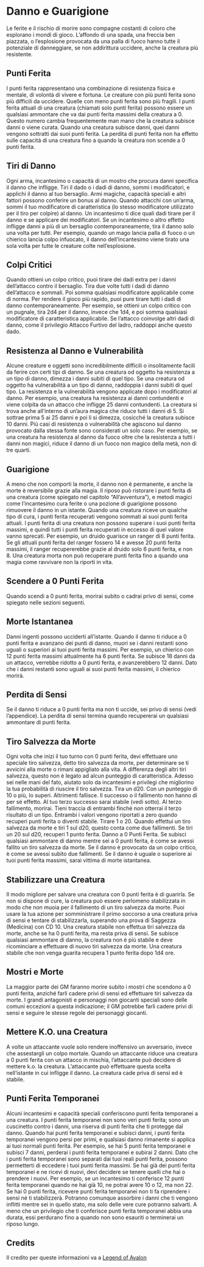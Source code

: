 # Danno e Guarigione

Le ferite e il rischio di morire sono compagne costanti di coloro che esplorano i mondi di gioco. L’affondo di una spada, una freccia ben piazzata, o l’esplosione provocata da una palla di fuoco hanno tutte il potenziale di danneggiare, se non addirittura uccidere, anche la creatura più resistente.

## Punti Ferita

I punti ferita rappresentano una combinazione di resistenza fisica e mentale, di volontà di vivere e fortuna. Le creature con più punti ferita sono più difficili da uccidere. Quelle con meno punti ferita sono più fragili.
I punti ferita attuali di una creatura (chiamati solo punti ferita) possono essere un qualsiasi ammontare che va dai punti ferita massimi della creatura a 0. Questo numero cambia frequentemente man mano che la creatura subisce danni o viene curata.
Quando una creatura subisce danni, quei danni vengono sottratti dai suoi punti ferita. La perdita di punti ferita non ha effetto sulle capacità di una creatura fino a quando la creatura non scende a 0 punti ferita.

## Tiri di Danno

Ogni arma, incantesimo o capacità di un mostro che procura danni specifica il danno che infligge. Tiri il dado o i dadi di danno, sommi i modificatori, e applichi il danno al tuo bersaglio. Armi magiche, capacità speciali e altri fattori possono conferire un bonus al danno.
Quando attacchi con un’arma, sommi il tuo modificatore di caratteristica (lo stesso modificatore utilizzato per il tiro per colpire) al danno. Un incantesimo ti dice quali dadi tirare per il danno e se applicare dei modificatori.
Se un incantesimo o altro effetto infligge danni a più di un bersaglio contemporaneamente, tira il danno solo una volta per tutti. Per esempio, quando un mago lancia palla di fuoco o un chierico lancia colpo infuocato, il danno dell’incantesimo viene tirato una sola volta per tutte le creature colte nell’esplosione.

## Colpi Critici

Quando ottieni un colpo critico, puoi tirare dei dadi extra per i danni dell’attacco contro il bersaglio. Tira due volte tutti i dadi di danno dell’attacco e sommali. Poi somma qualsiasi modificatore applicabile come di norma. Per rendere il gioco più rapido, puoi pure tirare tutti i dadi di danno contemporaneamente.
Per esempio, se ottieni un colpo critico con un pugnale, tira 2d4 per il danno, invece che 1d4, e poi somma qualsiasi modificatore di caratteristica applicabile. Se l’attacco coinvolge altri dadi di danno, come il privilegio Attacco Furtivo del ladro, raddoppi anche questo dado.

## Resistenza al Danno e Vulnerabilità

Alcune creature e oggetti sono incredibilmente difficili o insolitamente facili da ferire con certi tipi di danno.
Se una creatura od oggetto ha resistenza a un tipo di danno, dimezza i danni subiti di quel tipo. Se una creatura od oggetto ha vulnerabilità a un tipo di danno, raddoppia i danni subiti di quel tipo.
La resistenza e la vulnerabilità vengono applicate dopo i modificatori al danno. Per esempio, una creatura ha resistenza ai danni contundenti e viene colpita da un attacco che infligge 25 danni contundenti. La creatura si trova anche all’interno di un’aura magica che riduce tutti i danni di 5. Si sottrae prima 5 ai 25 danni e poi li si dimezza, cosicché la creatura subisce 10 danni.
Più casi di resistenza o vulnerabilità che agiscono sul danno provocato dalla stessa fonte sono considerati un solo caso. Per esempio, se una creatura ha resistenza al danno da fuoco oltre che la resistenza a tutti i danni non magici, riduce il danno di un fuoco non magico della metà, non di tre quarti.

## Guarigione

A meno che non comporti la morte, il danno non è permanente, e anche la morte è reversibile grazie alla magia. Il riposo può ristorare i punti ferita di una creatura (come spiegato nel capitolo “All’avventura”), e metodi magici come l’incantesimo cura ferite o una pozione di guarigione possono rimuovere il danno in un istante. Quando una creatura riceve un qualche tipo di cura, i punti ferita recuperati vengono sommati ai suoi punti ferita attuali. I punti ferita di una creatura non possono superare i suoi punti ferita massimi, e quindi tutti i punti ferita recuperati in eccesso di quel valore vanno sprecati. Per esempio, un druido guarisce un ranger di 8 punti ferita. Se gli attuali punti ferita del ranger fossero 14 e avesse 20 punti ferita massimi, il ranger recupererebbe grazie al druido solo 6 punti ferita, e non 8.
Una creatura morta non può recuperare punti ferita fino a quando una magia come ravvivare non la riporti in vita.

## Scendere a 0 Punti Ferita

Quando scendi a 0 punti ferita, morirai subito o cadrai privo di sensi, come spiegato nelle sezioni seguenti.

## Morte Istantanea

Danni ingenti possono ucciderti all’istante. Quando il danno ti riduce a 0 punti ferita e avanzano dei punti di danno, muori se i danni restanti sono uguali o superiori ai tuoi punti ferita massimi.
Per esempio, un chierico con 12 punti ferita massimi attualmente ha 6 punti ferita. Se subisce 18 danni da un attacco, verrebbe ridotto a 0 punti ferita, e avanzerebbero 12 danni. Dato che i danni restanti sono uguali ai suoi punti ferita massimi, il chierico morirà.

## Perdita di Sensi

Se il danno ti riduce a 0 punti ferita ma non ti uccide, sei privo di sensi (vedi l’appendice). La perdita di sensi termina quando recupererai un qualsiasi ammontare di punti ferita.

## Tiro Salvezza da Morte

Ogni volta che inizi il tuo turno con 0 punti ferita, devi effettuare uno speciale tiro salvezza, detto tiro salvezza da morte, per determinare se ti avvicini alla morte o rimani appigliato alla vita. A differenza degli altri tiri salvezza, questo non è legato ad alcun punteggio di caratteristica. Adesso sei nelle mani del fato, aiutato solo da incantesimi e privilegi che migliorino la tua probabilità di riuscire il tiro salvezza.
Tira un d20. Con un punteggio di 10 o più, lo superi. Altrimenti fallisce. Il successo o il fallimento non hanno di per sé effetto. Al tuo terzo successo sarai stabile (vedi sotto). Al terzo fallimento, morirai. Tieni traccia di entrambi finché non otterrai il terzo risultato di un tipo. Entrambi i valori vengono riportati a zero quando recuperi punti ferita o diventi stabile.
Tirare 1 o 20. Quando effettui un tiro salvezza da morte e tiri 1 sul d20, questo conta come due fallimenti. Se tiri un 20 sul d20, recuperi 1 punto ferita. Danno a 0 Punti Ferita. Se subisci qualsiasi ammontare di danno mentre sei a 0 punti ferita, è come se avessi fallito un tiro salvezza da morte. Se il danno è provocato da un colpo critico, è come se avessi subito due fallimenti. Se il danno è uguale o superiore ai tuoi punti ferita massimi, sarai vittima di morte istantanea.

## Stabilizzare una Creatura

Il modo migliore per salvare una creatura con 0 punti ferita è di guarirla. Se non si dispone di cure, la creatura può essere perlomeno stabilizzata in modo che non muoia per il fallimento di un tiro salvezza da morte. Puoi usare la tua azione per somministrare il primo soccorso a una creatura priva di sensi e tentare di stabilizzarla, superando una prova di Saggezza (Medicina) con CD 10. Una creatura stabile non effettua tiri salvezza da morte, anche se ha 0 punti ferita, ma resta priva di sensi. Se subisce qualsiasi ammontare di danno, la creatura non è più stabile e deve ricominciare a effettuare di nuovo tiri salvezza da morte. Una creatura stabile che non venga guarita recupera 1 punto ferita dopo 1d4 ore.

## Mostri e Morte

La maggior parte dei GM faranno morire subito i mostri che scendono a 0 punti ferita, anziché farli cadere privi di sensi ed effettuare tiri salvezza da morte. I grandi antagonisti e personaggi non giocanti speciali sono delle comuni eccezioni a questa indicazione; il GM potrebbe farli cadere privi di sensi e seguire le stesse regole dei personaggi giocanti.

## Mettere K.O. una Creatura

A volte un attaccante vuole solo rendere inoffensivo un avversario, invece che assestargli un colpo mortale. Quando un attaccante riduce una creatura a 0 punti ferita con un attacco in mischia, l’attaccante può decidere di mettere k.o. la creatura. L’attaccante può effettuare questa scelta nell’istante in cui infligge il danno. La creatura cade priva di sensi ed è stabile.

## Punti Ferita Temporanei

Alcuni incantesimi e capacità speciali conferiscono punti ferita temporanei a una creatura. I punti ferita temporanei non sono veri punti ferita; sono un cuscinetto contro i danni, una riserva di punti ferita che ti protegge dal danno.
Quando hai punti ferita temporanei e subisci danni, i punti ferita temporanei vengono persi per primi, e qualsiasi danno rimanente si applica ai tuoi normali punti ferita. Per esempio, se hai 5 punti ferita temporanei e subisci 7 danni, perderai i punti ferita temporanei e subirai 2 danni. Dato che i punti ferita temporanei sono separati dai tuoi reali punti ferita, possono permetterti di eccedere i tuoi punti ferita massimi. Se hai già dei punti ferita temporanei e ne ricevi di nuovi, devi decidere se tenere quelli che hai o prendere i nuovi. Per esempio, se un incantesimo ti conferisce 12 punti ferita temporanei quando ne hai già 10, ne potrai avere 10 o 12, ma non 22.
Se hai 0 punti ferita, ricevere punti ferita temporanei non ti fa riprendere i sensi né ti stabilizzerà. Potranno comunque assorbire i danni che ti vengono inflitti mentre sei in quello stato, ma solo delle vere cure potranno salvarti.
A meno che un privilegio che ti conferisce punti ferita temporanei abbia una durata, essi perdurano fino a quando non sono esauriti o terminerai un riposo lungo.

## <b> Credits </b>

Il credito per queste informazioni va a [Legend of Avalon](https://legendofavalon.forumfree.it/?t=77886408)
